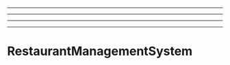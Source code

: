 ------------------------------------------------------------------------
----------------------------------------------------------------------------------------------------
----------------------------------------------------------------------------------------------------
----------------------------------------------------------------------------------------------------
# RestaurantManagementSystem

